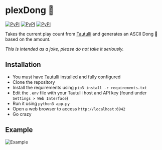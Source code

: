 # plexDong 🍆
[![PyPI](https://img.shields.io/pypi/v/flask?label=flask&style=flat-square)](https://pypi.org/project/Flask/)
[![PyPI](https://img.shields.io/pypi/v/requests?label=requests&style=flat-square)](https://pypi.org/project/requests/)
[![PyPI](https://img.shields.io/pypi/v/python-dotenv?label=python-dotenv&style=flat-square)](https://pypi.org/project/python-dotenv/)

Takes the current play count from [Tautulli](https://github.com/Tautulli/Tautulli) and generates an ASCII Dong 🍆 based on the amount.

*This is intended as a joke, please do not take it seriously.*

## Installation
- You must have [Tautulli](https://github.com/Tautulli/Tautulli) installed and fully configured
- Clone the repository
- Install the requirements using `pip3 install -r requirements.txt`
- Edit the `.env` file with your Tautulli host and API key (found under `Settings > Web Interface`)
- Run it using `python3 app.py`
- Open a web browser to access `http://localhost:6942`
- Go crazy

## Example
![Example](https://i.imgur.com/cOsG4sx.png)
